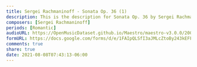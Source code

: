 ```yaml
---
title: Sergei Rachmaninoff - Sonata Op. 36 (1)
description: This is the description for Sonata Op. 36 by Sergei Rachmaninoff
composers: [Sergei Rachmaninoff]
periods: [Romantic]
audioURL: https://OpenMusicDataset.github.io/Maestro/maestro-v3.0.0/2006/MIDI-Unprocessed_03_R1_2006_01-05_ORIG_MID--AUDIO_03_R1_2006_05_Track05_wav.midi
formURL: https://docs.google.com/forms/d/e/1FAIpQLSfI3aJMLcZtoBy243kEFFyy38kv9W6unB16DUwN6QwcMA-mGw/viewform
comments: true
share: true
date: 2021-08-08T07:43:13-06:00
---
```

